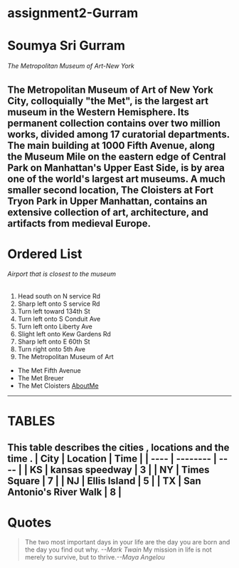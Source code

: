 # assignment2-Gurram
# Soumya Sri Gurram
###### The Metropolitan Museum of Art-New York
The Metropolitan Museum of Art of New York City, colloquially "the Met", **is the largest art museum in the Western Hemisphere**. Its permanent collection contains over two million works, divided among 17 curatorial departments. **The main building at 1000 Fifth Avenue**, along the Museum Mile on the eastern edge of Central Park on Manhattan's Upper East Side, is by area one of the world's largest art museums. A much smaller second location, The Cloisters at Fort Tryon Park in Upper Manhattan, contains an extensive collection of art, architecture, and artifacts from medieval Europe.
---------------------------------------------------------------------------
# Ordered List
###### Airport that is closest to the museum
1. Head south on N service Rd
2. Sharp left onto S service Rd
3. Turn left toward 134th St
4. Turn left onto S Conduit Ave
5. Turn left onto Liberty Ave
6. Slight left onto Kew Gardens Rd
7. Sharp left onto E 60th St
8. Turn right onto 5th Ave
9. The Metropolitan Museum of Art
-  The Met Fifth Avenue
-  The Met Breuer
-  The Met Cloisters
[AboutMe](AboutMe.md)
---------------------------------------------------------------------------
# TABLES
This table describes the cities , locations and the time .
 | City | Location | Time |
 | ---- | -------- | ---- |
 |  KS | kansas speedway |   3  |
 |  NY | Times Square |   7  |
 |  NJ | Ellis Island |   5  |
 |  TX | San Antonio's River Walk |   8  |
---------------------------------------------------------------------------
# Quotes
> The two most important days in your life are the day you are born and the day you find out why. *--Mark Twain*
> My mission in life is not merely to survive, but to thrive.*--Maya Angelou*